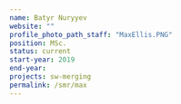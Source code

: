 ```yaml
---
name: Batyr Nuryyev
website: ""
profile_photo_path_staff: "MaxEllis.PNG"
position: MSc.
status: current
start-year: 2019
end-year: 
projects: sw-merging
permalink: /smr/max
---
```

